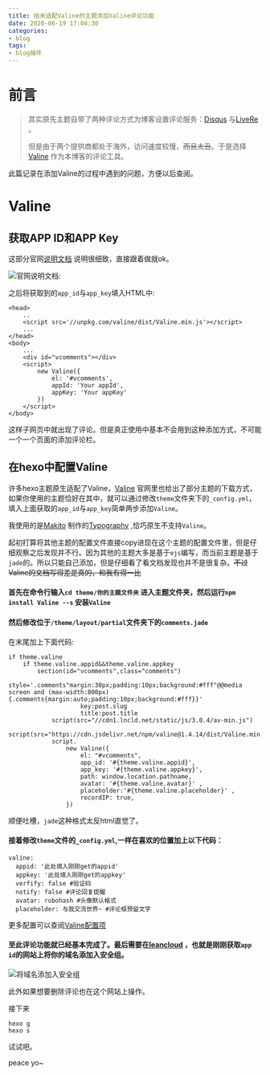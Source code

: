 ```yaml
---
title: 给未适配Valine的主题添加Valine评论功能  
date: 2020-06-19 17:04:30  
categories:
- blog
tags:
- blog插件
---
```

# 前言
>其实原先主题自带了两种评论方式为博客设置评论服务：[Disqus](https://disqus.com/) 与[LiveRe](https://livere.com/) 。
>
>但是由于两个提供商都处于海外，访问速度较慢，~~而且太丑~~。于是选择[Valine](https://valine.js.org/) 作为本博客的评论工具。  
  
  
  
此篇记录在添加Valine的过程中遇到的问题，方便以后查阅。
  
  
  
# Valine
  
  
  

## 获取APP ID和APP Key  
  
  
  


这部分官网[说明文档](https://valine.js.org/quickstart.html) 说明很细致，直接跟着做就ok。
  
  
  
  


![官网说明文档](http://img.yocoh.cn/images/2020/06/19/valine.png):
  
  
  
  


之后将获取到的`app_id`与`app_key`填入HTML中:  
  
  
  

```
<head>
    ..
    <script src='//unpkg.com/valine/dist/Valine.min.js'></script>
    ...
</head>
<body>
    ...
    <div id="vcomments"></div>
    <script>
        new Valine({
            el: '#vcomments',
            appId: 'Your appId',
            appKey: 'Your appKey'
        })
    </script>
</body>
```  
  
  
  

这样子网页中就出现了评论。但是真正使用中基本不会用到这种添加方式，不可能一个一个页面的添加评论栏。
  
  
  
  


## 在hexo中配置Valine  
  
  
  
许多hexo主题原生适配了Valine，[Valine](https://valine.js.org/hexo.html) 官网里也给出了部分主题的下载方式，如果你使用的主题恰好在其中，就可以通过修改`theme`文件夹下的`_config.yml`，填入上面获取的`app_id`与`app_key`简单两步添加`Valine`。  
  
  
  


我使用的是[Makito](https://www.keep.moe/) 制作的[Typography](https://github.com/SumiMakito/hexo-theme-typography) ,恰巧原生不支持`Valine`。  

  
  
  

起初打算将其他主题的配置文件直接copy进现在这个主题的配置文件里，但是仔细观察之后发现并不行。因为其他的主题大多是基于`ejs`编写，而当前主题是基于`jade`的。所以只能自己添加，但是仔细看了看文档发现也并不是很复杂。~~不过Valine的文档写得差是真的，和我有得一比~~  
  
  
  



#### 首先在命令行输入`cd theme/你的主题文件夹` 进入主题文件夹，然后运行`npm install Valine --s` 安装`Valine`  
  
  
  


#### 然后修改位于`/theme/layout/partial`文件夹下的`comments.jade`  
  
  
  


在末尾加上下面代码:  
  
  
  


```$jade
if theme.valine
    if theme.valine.appid&&theme.valine.appkey
        section(id="vcomments",class="comments")
            style='.comments"margin:30px;padding:10px;background:#fff"@@media screen and (max-width:800px){.comments{margin:auto;padding:10px;background:#fff}}'
                    key:post.slug
                    title:post.title
            script(src="//cdn1.lncld.net/static/js/3.0.4/av-min.js")
            script(src="https://cdn.jsdelivr.net/npm/valine@1.4.14/dist/Valine.min.js")
            script.
                new Valine({
                    el: "#vcomments",
                    app_id: '#{theme.valine.appid}',
                    app_key: '#{theme.valine.appkey}',
                    path: window.location.pathname,
                    avatar: '#{theme.valine.avatar}' ,
                    placeholder:'#{theme.valine.placeholder}' ,
                    recordIP: true,
                })

```  
  
  
  
  

顺便吐槽，`jade`这种格式太反html直觉了。  
  
  
  
  
#### 接着修改`theme`文件的`_config.yml`,一样在喜欢的位置加上以下代码：  
  
  
  
  
```
valine:
  appid: '此处填入刚刚get的appid'
  appkey: '此处填入刚刚get的appkey'
  verfify: false #验证码
  notify: false #评论回复提醒
  avatar: robohash #头像默认格式
  placeholder: 与我交流世界~ #评论框预留文字

```
  
  
  
  
更多配置可以查阅[Valine配置项](https://valine.js.org/configuration.html)  
  
  
  
  
#### 至此评论功能就已经基本完成了。最后需要在[leancloud](https://leancloud.cn/) ，也就是刚刚获取`app id`的网站上将你的域名添加入安全组。
  
  
  
  
![将域名添加入安全组](http://img.yocoh.cn/images/2020/06/19/QQ20200619175210.png)
  
  
  
  
此外如果想要删除评论也在这个网站上操作。
  
  
  
接下来  
  
  
  
```$xslt
hexo g
hexo s
```  


试试吧。  
  
  
  
peace yo~